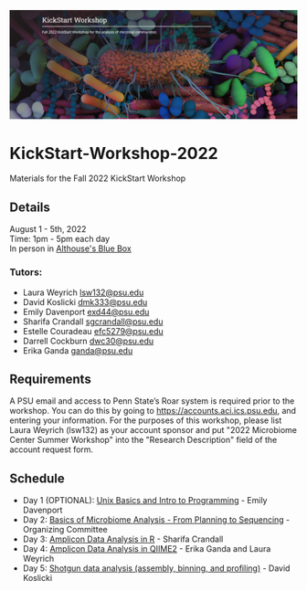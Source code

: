 ![IntroImage](images/IntroImage.png)
# KickStart-Workshop-2022
Materials for the Fall 2022 KickStart Workshop

## Details
August 1 - 5th, 2022  
Time: 1pm - 5pm each day  
In person in [Althouse's Blue Box](https://tlt.psu.edu/bluebox/)

### Tutors:
- Laura Weyrich		lsw132@psu.edu  
- David Koslicki		dmk333@psu.edu
- Emily Davenport	exd44@psu.edu  
- Sharifa Crandall	sgcrandall@psu.edu  
- Estelle Couradeau	efc5279@psu.edu 
- Darrell Cockburn	dwc30@psu.edu  
- Erika Ganda		ganda@psu.edu

## Requirements
A PSU email and access to Penn State’s Roar system is required prior to the workshop. You can do this by going to https://accounts.aci.ics.psu.edu, and entering your information.  For the purposes of this workshop, please list Laura Weyrich (lsw132) as your account sponsor and put "2022 Microbiome Center Summer Workshop" into the "Research Description" field of the account request form. 

## Schedule
- Day 1 (OPTIONAL): [Unix Basics and Intro to Programming](/Day1-UnixBasics) - Emily Davenport  
- Day 2: [Basics of Microbiome Analysis - From Planning to Sequencing](/Day2-MicrobiomeAnalysisBasics) - Organizing Committee
- Day 3: [Amplicon Data Analysis in R](/Day3-AmpliconR) - Sharifa Crandall 
- Day 4: [Amplicon Data Analysis in QIIME2](/Day_4_QIIME2) - Erika Ganda and Laura Weyrich
- Day 5: [Shotgun data analysis (assembly, binning, and profiling)](Day5-Shotgun/README.md) - David Koslicki
